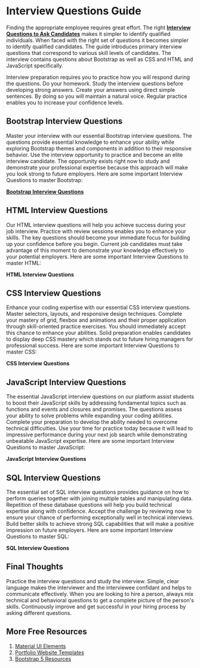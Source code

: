 # Interview Questions Guide

Finding the appropriate employee requires great effort. The right **[Interview Questions to Ask Candidates](https://jvcodes.com/category/interview-questions/)** makes it simpler to identify qualified individuals. When faced with the right set of questions it becomes simpler to identify qualified candidates. The guide introduces primary interview questions that correspond to various skill levels of candidates. The interview contains questions about Bootstrap as well as CSS and HTML and JavaScript specifically.

Interview preparation requires you to practice how you will respond during the questions. Do your homework. Study the interview questions before developing strong answers. Create your answers using direct simple sentences. By doing so you will maintain a natural voice. Regular practice enables you to increase your confidence levels.

## Bootstrap Interview Questions
Master your interview with our essential Bootstrap interview questions. The questions provide essential knowledge to enhance your ability while exploring Bootstrap themes and components in addition to their responsive behavior. Use the interview opportunity to practice and become an elite interview candidate. The opportunity exists right now to study and demonstrate your professional expertise because this approach will make you look strong to future employers. Here are some important Interview Questions to master Bootstrap:

**[Bootstrap Interview Questions](https://jvcodes.com/bootstrap-interview-questions/)**

## HTML Interview Questions
Our HTML interview questions will help you achieve success during your job interview. Practice with review sessions enables you to enhance your skills. The key questions should become your immediate focus for building up your confidence before you begin. Current job candidates must take advantage of this moment to demonstrate your knowledge effectively to your potential employers. Here are some important Interview Questions to master HTML:

**HTML Interview Questions**

## CSS Interview Questions
Enhance your coding expertise with our essential CSS interview questions. Master selectors, layouts, and responsive design techniques. Complete your mastery of grid, flexbox and animations and their proper application through skill-oriented practice exercises. You should immediately accept this chance to enhance your abilities. Solid preparation enables candidates to display deep CSS mastery which stands out to future hiring managers for professional success. Here are some important Interview Questions to master CSS:

**CSS Interview Questions**

## JavaScript Interview Questions
The essential JavaScript interview questions on our platform assist students to boost their JavaScript skills by addressing fundamental topics such as functions and events and closures and promises. The questions assess your ability to solve problems while expanding your coding abilities. Complete your preparation to develop the ability needed to overcome technical difficulties. Use your time for practice today because it will lead to impressive performance during your next job search while demonstrating unbeatable JavaScript expertise. Here are some important Interview Questions to master JavaScript: 

**JavaScript Interview Questions**

## SQL Interview Questions
The essential set of SQL interview questions provides guidance on how to perform queries together with joining multiple tables and manipulating data. Repetition of these database questions will help you build technical expertise along with confidence. Accept the challenge by reviewing now to ensure your chance of performing exceptionally well in technical interviews. Build better skills to achieve strong SQL capabilities that will make a positive impression on future employers. Here are some important Interview Questions to master SQL: 

**SQL Interview Questions**

## Final Thoughts
Practice the interview questions and study the interview. Simple, clear language makes the interviewer and the interviewee confidant and helps to communicate effectively. When you are looking to hire a person, always mix technical and behavioral questions to get a complete picture of the person's skills. Continuously improve and get successful in your hiring process by asking different questions.

## More Free Resources

1. [Material UI Elements](https://github.com/material-ui-elements)
2. [Portfolio Website Templates](https://github.com/portfolio-website-templates-jv-codes)
3. [Bootstrap 5 Resources](https://github.com/Bootstrap-5)
